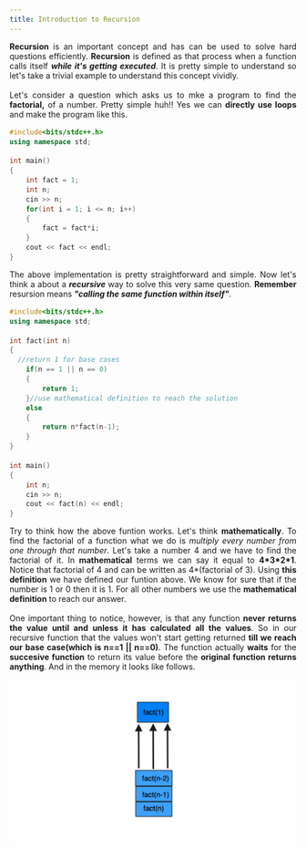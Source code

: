 ```yaml
---
title: Introduction to Recursion
---
```


<div style="text-align: justify">
  <b>Recursion</b> is an important concept and has can be used to solve hard questions efficiently. <b>Recursion</b> is defined as that process when a function calls itself <b><em>while it's getting executed</em></b>. It is pretty simple to understand so let's take a trivial example to understand this concept vividly.
<br>
<br>
  Let's consider a question which asks us to mke a program to find the <b>factorial,</b> of a number. Pretty simple huh!! Yes we can <b>directly use loops</b> and make the program like this. 
</div>

```cpp
#include<bits/stdc++.h>
using namespace std;

int main()
{
	int fact = 1;
	int n;
	cin >> n;
	for(int i = 1; i <= n; i++)
	{
		fact = fact*i;
	}
	cout << fact << endl;
}
```

<div style="text-align: justify">
  The above implementation is pretty straightforward and simple. Now let's think a about a <b><em>recursive</em></b> way to solve this very same question. <b>Remember</b> resursion means <b><em>"calling the same function within itself"</em></b>.
</div>

```cpp
#include<bits/stdc++.h>
using namespace std;

int fact(int n)
{
  //return 1 for base cases
	if(n == 1 || n == 0)
	{
		return 1;
	}//use mathematical definition to reach the solution
	else
	{
		return n*fact(n-1);
	}
}

int main()
{
	int n;
	cin >> n;
	cout << fact(n) << endl;
}
```

<div style="text-align: justify">
  Try to think how the above funtion works. Let's think <b>mathematically</b>. To find the factorial of a function what we do is <em>multiply every number from one through that number</em>. Let's take a number 4 and we have to find the factorial of it. In <b>mathematical</b> terms we can say it equal to <b>4*3*2*1</b>. Notice that factorial of 4 and can be written as 4*(factorial of 3). Using <b>this definition</b> we have defined our funtion above. We know for sure that if the number is 1 or 0 then it is 1. For all other numbers we use the <b>mathematical definition</b> to reach our answer. 
<br>
<br>
  One important thing to notice, however, is that any function <b>never returns the value until and unless it has calculated all the values</b>. So in our recursive function that the values won't start getting returned <b>till we reach our base case(which is n==1 || n==0)</b>. The function actually <b>waits</b> for the <b>succesive function</b> to return its value before the <b>original function returns anything</b>. And in the memory it looks like follows.
</div>

![Memory Stacks](/images/rec.png "Memory Stacks")

<div style="text-align: justify">
	
</div>
